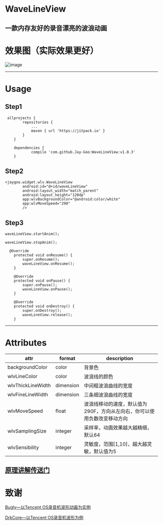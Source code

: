 # WaveLineView
## 一款内存友好的录音漂亮的波浪动画

# 效果图（实际效果更好）

![image](https://github.com/Jay-Goo/WaveLineView/blob/master/pictures/%E6%95%88%E6%9E%9C.gif)

----------

# Usage
## Step1
```
 allprojects {
		repositories {
			...
			maven { url 'https://jitpack.io' }
		}
	}
	
	dependencies {
	        compile 'com.github.Jay-Goo:WaveLineView:v1.0.3'
	}
```
## Step2

```
<jaygoo.widget.wlv.WaveLineView
        android:id="@+id/waveLineView"
        android:layout_width="match_parent"
        android:layout_height="120dp"
        app:wlvBackgroundColor="@android:color/white"
        app:wlvMoveSpeed="290"
        />
```
## Step3

```
waveLineView.startAnim();

waveLineView.stopAnim();
```

```
  @Override
    protected void onResume() {
        super.onResume();
        waveLineView.onResume();
    }

    @Override
    protected void onPause() {
        super.onPause();
        waveLineView.onPause();
    }

    @Override
    protected void onDestroy() {
        super.onDestroy();
        waveLineView.release();
    }
```

----------
# Attributes
attr | format | description
-------- | ---|---
backgroundColor|color|背景色
wlvLineColor|color|波浪线的颜色
wlvThickLineWidth|dimension|中间粗波浪曲线的宽度
wlvFineLineWidth|dimension|三条细波浪曲线的宽度
wlvMoveSpeed|float|波浪线移动的速度，默认值为290F，方向从左向右，你可以使用负数改变移动方向
wlvSamplingSize|integer|采样率，动画效果越大越精细，默认64
wlvSensibility|integer|灵敏度，范围[1,10]，越大越灵敏，默认值为5

## [原理讲解传送门](https://github.com/Jay-Goo/WaveLineView/blob/master/blog.md)

# 致谢
[Bugly—以Tencent OS录音机波形动画为实例](https://mp.weixin.qq.com/s?__biz=MzA3NTYzODYzMg==&mid=2653577211&idx=1&sn=2619c7df79f675e45e87891b7eb17669&scene=4#wechat_redirect)

[DrkCore—以Tencent OS录音机波形为例](http://blog.csdn.net/drkcore/article/details/51822818)
